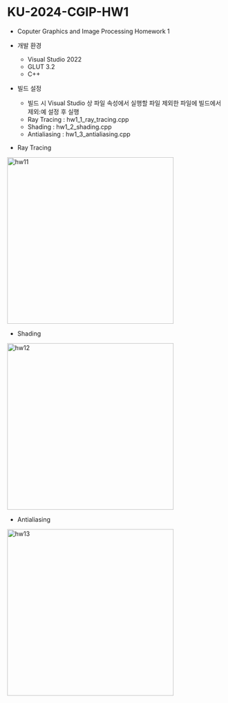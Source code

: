 KU-2024-CGIP-HW1
=============

- Coputer Graphics and Image Processing Homework 1

- 개발 환경
  - Visual Studio 2022
  - GLUT 3.2
  - C++

- 빌드 설정
  - 빌드 시 Visual Studio 상 파일 속성에서 실행할 파일 제외한 파일에 빌드에서 제외:예 설정 후 실행
  - Ray Tracing : hw1_1_ray_tracing.cpp
  - Shading : hw1_2_shading.cpp
  - Antialiasing : hw1_3_antialiasing.cpp

- Ray Tracing
<img width="385" alt="hw11" src="https://github.com/j3566/KU-2024-CGIP-HW1/assets/54254599/7e5ad282-ba15-4ef2-b50f-f6fe66e676d4">

- Shading
<img width="385" alt="hw12" src="https://github.com/j3566/KU-2024-CGIP-HW1/assets/54254599/1a92844a-112a-4f9e-8370-840f1f31a903">

- Antialiasing 
<img width="385" alt="hw13" src="https://github.com/j3566/KU-2024-CGIP-HW1/assets/54254599/a2f2210b-bc5b-4637-8492-9e96eb093c5e">

